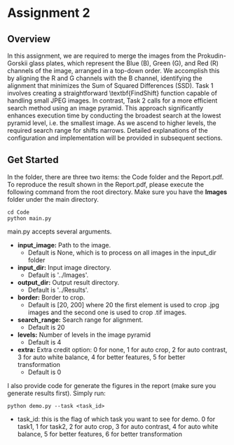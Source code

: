 # Assignment 2


## Overview
In this assignment, we are required to merge the images from the Prokudin-Gorskii glass plates, which represent the Blue (B), Green (G), and Red \(R) channels of the image, arranged in a top-down order. We accomplish this by aligning the R and G channels with the B channel, identifying the alignment that minimizes the Sum of Squared Differences (SSD). Task 1 involves creating a straightforward \textbf{FindShift} function capable of handling small JPEG images. In contrast, Task 2 calls for a more efficient search method using an image pyramid. This approach significantly enhances execution time by conducting the broadest search at the lowest pyramid level, i.e. the smallest image. As we ascend to higher levels, the required search range for shifts narrows. Detailed explanations of the configuration and implementation will be provided in subsequent sections.

## Get Started
In the folder, there are three two items: the Code folder and the Report.pdf. To reproduce the result shown in the Report.pdf, please execute the following command from the root directory. Make sure you have the **Images** folder under the main directory. 

```
cd Code
python main.py 
```

main.py accepts several arguments.

*  **input_image:** Path to the image. 
    *  Default is None, which is to process on all images in the input_dir folder
*  **input_dir:** Input image directory. 
    *  Default is '../Images'.
*  **output_dir:** Output result directory. 
    *  Default is '../Results'.
*  **border:** Border to crop. 
    *  Default is [20, 200] where 20 the first element is used to crop .jpg images and the second one is used to crop .tif images.
*  **search_range:** Search range for alignment. 
    *  Default is 20
*  **levels:** Number of levels in the image pyramid
    *  Default is 4
*  **extra:** Extra credit option: 0 for none, 1 for auto crop, 2 for auto contrast, 3 for auto white balance, 4 for better features, 5 for better transformation
    *  Default is 0


I also provide code for generate the figures in the report (make sure you generate results first). Simply run:
```
python demo.py --task <task_id>
```
* task_id: this is the flag of which task you want to see for demo. 0 for task1, 1 for task2, 2 for auto crop, 3 for auto contrast, 4 for auto white balance, 5 for better features, 6 for better transformation